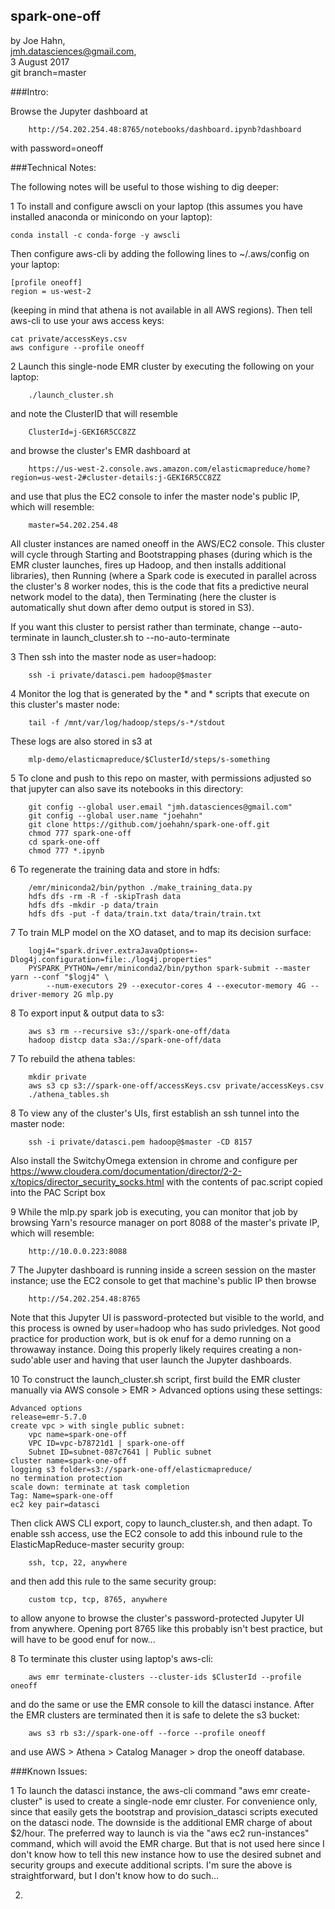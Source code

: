 ## spark-one-off 

by Joe Hahn,<br />
jmh.datasciences@gmail.com,<br />
3 August 2017<br />
git branch=master

###Intro:

Browse the Jupyter dashboard at

        http://54.202.254.48:8765/notebooks/dashboard.ipynb?dashboard


with password=oneoff


###Technical Notes:

The following notes will be useful to those wishing to dig deeper:

1 To install and configure awscli on your laptop (this assumes you have installed anaconda or minicondo
on your laptop):

    conda install -c conda-forge -y awscli


Then configure aws-cli by adding the following lines to ~/.aws/config on your laptop:

    [profile oneoff]
    region = us-west-2


(keeping in mind that athena is not available in all AWS regions). Then tell aws-cli to use your aws access keys:

    cat private/accessKeys.csv
    aws configure --profile oneoff


2 Launch this single-node EMR cluster by executing the following on your laptop: 

        ./launch_cluster.sh


and note the ClusterID that will resemble

        ClusterId=j-GEKI6R5CC8ZZ


and browse the cluster's EMR dashboard at

        https://us-west-2.console.aws.amazon.com/elasticmapreduce/home?region=us-west-2#cluster-details:j-GEKI6R5CC8ZZ


and use that plus the EC2 console to infer the master node's public IP, which will resemble:

        master=54.202.254.48


All cluster instances are named oneoff in the AWS/EC2 console.
This cluster will cycle through Starting and Bootstrapping phases
(during which is the EMR cluster launches, fires up Hadoop, and then installs additional libraries),
then Running (where a Spark code is executed in parallel across the cluster's 8 worker nodes,
this is the code that fits a predictive neural network model to the data),
then Terminating (here the cluster is automatically shut down after demo output is stored in S3).

If you want this cluster to persist rather than terminate, change --auto-terminate in
launch_cluster.sh to --no-auto-terminate


3 Then ssh into the master node as user=hadoop:

        ssh -i private/datasci.pem hadoop@$master


4 Monitor the log that is generated by the * and * scripts that execute on
this cluster's master node:

        tail -f /mnt/var/log/hadoop/steps/s-*/stdout


These logs are also stored in s3 at

        mlp-demo/elasticmapreduce/$ClusterId/steps/s-something


5 To clone and push to this repo on master, with permissions adjusted so that 
jupyter can also save its notebooks in this directory:

        git config --global user.email "jmh.datasciences@gmail.com"
        git config --global user.name "joehahn"
        git clone https://github.com/joehahn/spark-one-off.git
        chmod 777 spark-one-off
        cd spark-one-off
        chmod 777 *.ipynb


6 To regenerate the training data and store in hdfs:

        /emr/miniconda2/bin/python ./make_training_data.py
        hdfs dfs -rm -R -f -skipTrash data
        hdfs dfs -mkdir -p data/train
        hdfs dfs -put -f data/train.txt data/train/train.txt


7 To train MLP model on the XO dataset, and to map its decision surface:

        logj4="spark.driver.extraJavaOptions=-Dlog4j.configuration=file:./log4j.properties"
        PYSPARK_PYTHON=/emr/miniconda2/bin/python spark-submit --master yarn --conf "$logj4" \
            --num-executors 29 --executor-cores 4 --executor-memory 4G --driver-memory 2G mlp.py


8 To export input & output data to s3:

        aws s3 rm --recursive s3://spark-one-off/data
        hadoop distcp data s3a://spark-one-off/data


7 To rebuild the athena tables:

        mkdir private
        aws s3 cp s3://spark-one-off/accessKeys.csv private/accessKeys.csv
        ./athena_tables.sh


8 To view any of the cluster's UIs, first establish an ssh tunnel into the master node:

        ssh -i private/datasci.pem hadoop@$master -CD 8157


Also install the SwitchyOmega extension in chrome and configure per 
https://www.cloudera.com/documentation/director/2-2-x/topics/director_security_socks.html
with the contents of pac.script copied into the PAC Script box


9 While the mlp.py spark job is executing, you can monitor that job by
browsing Yarn's resource manager on port 8088 of the master's private IP,
which will resemble:

        http://10.0.0.223:8088



7 The Jupyter dashboard is running inside a screen session
on the master instance; use the EC2 console to get that machine's
public IP then browse

        http://54.202.254.48:8765


Note that this Jupyter UI is password-protected but visible to the world,
and this process is owned by user=hadoop who has sudo privledges. Not good practice for
production work, but is ok enuf for a demo running on a throwaway
instance. Doing this properly likely requires creating a non-sudo'able user
and having that user launch the Jupyter dashboards.


10 To construct the launch_cluster.sh script, first build the EMR cluster manually via
AWS console > EMR > Advanced options using these settings:

    Advanced options
    release=emr-5.7.0
    create vpc > with single public subnet:
        vpc name=spark-one-off
        VPC ID=vpc-b78721d1 | spark-one-off
        Subnet ID=subnet-087c7641 | Public subnet
    cluster name=spark-one-off
    logging s3 folder=s3://spark-one-off/elasticmapreduce/
    no termination protection
    scale down: terminate at task completion
    Tag: Name=spark-one-off
    ec2 key pair=datasci


Then click AWS CLI export, copy to launch_cluster.sh, and then adapt. To enable ssh access,
use the EC2 console to add this inbound rule to the ElasticMapReduce-master security group: 

        ssh, tcp, 22, anywhere


and then add this rule to the same security group:

        custom tcp, tcp, 8765, anywhere


to allow anyone to browse the cluster's password-protected Jupyter UI from anywhere.
Opening port 8765 like this probably isn't best practice, but will have to be good enuf
for now...


8 To terminate this cluster using laptop's aws-cli:

        aws emr terminate-clusters --cluster-ids $ClusterId --profile oneoff


and do the same or use the EMR console to kill the datasci instance.
After the EMR clusters are terminated then it is safe to delete the s3 bucket:

        aws s3 rb s3://spark-one-off --force --profile oneoff


and use AWS > Athena > Catalog Manager > drop the oneoff database.


###Known Issues:

1 To launch the datasci instance, the aws-cli command "aws emr create-cluster" is used to create
a single-node emr cluster. For convenience only, since that easily gets the bootstrap and
provision_datasci scripts executed on the datasci node. The downside is the additional EMR charge
of about $2/hour. The preferred way to launch is via the "aws ec2 run-instances" command,
which will avoid the EMR charge. But that is not used here since I don't know how to tell
this new instance how to use the desired subnet and security groups and execute additional scripts.
I'm sure the above is straightforward, but I don't know how to do such...

2.
